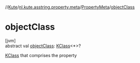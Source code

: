 //[Kute](../../../index.md)/[nl.kute.asstring.property.meta](../index.md)/[PropertyMeta](index.md)/[objectClass](object-class.md)

# objectClass

[jvm]\
abstract val [objectClass](object-class.md): [KClass](https://kotlinlang.org/api/latest/jvm/stdlib/kotlin.reflect/-k-class/index.html)&lt;*&gt;?

[KClass](https://kotlinlang.org/api/latest/jvm/stdlib/kotlin.reflect/-k-class/index.html) that comprises the property
